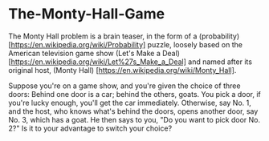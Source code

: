 # The-Monty-Hall-Game  
  
The Monty Hall problem is a brain teaser, in the form of a (probability) [https://en.wikipedia.org/wiki/Probability] puzzle, loosely based on the American television game show (Let's Make a Deal) [https://en.wikipedia.org/wiki/Let%27s_Make_a_Deal] and named after its original host, (Monty Hall) [https://en.wikipedia.org/wiki/Monty_Hall].  
  
Suppose you're on a game show, and you're given the choice of three doors: Behind one door is a car; behind the others, goats. You pick a door, if you're lucky enough, you'll get the car immediately. Otherwise, say No. 1, and the host, who knows what's behind the doors, opens another door, say No. 3, which has a goat. He then says to you, "Do you want to pick door No. 2?" Is it to your advantage to switch your choice?
